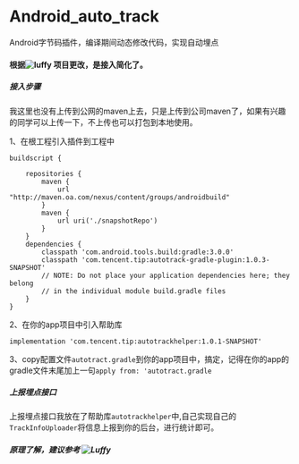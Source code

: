 # Android_auto_track
Android字节码插件，编译期间动态修改代码，实现自动埋点


#### 根据![luffy](https://github.com/JieYuShi/Luffy) 项目更改，是接入简化了。

##### 接入步骤

我这里也没有上传到公网的maven上去，只是上传到公司maven了，如果有兴趣的同学可以上传一下，不上传也可以打包到本地使用。

1、在根工程引入插件到工程中

```
buildscript {

    repositories {
        maven {
            url "http://maven.oa.com/nexus/content/groups/androidbuild"
        }
        maven {
            url uri('./snapshotRepo')
        }
    }
    dependencies {
        classpath 'com.android.tools.build:gradle:3.0.0'
        classpath 'com.tencent.tip:autotrack-gradle-plugin:1.0.3-SNAPSHOT'
        // NOTE: Do not place your application dependencies here; they belong
        // in the individual module build.gradle files
    }
}

```

2、在你的app项目中引入帮助库
```
implementation 'com.tencent.tip:autotrackhelper:1.0.1-SNAPSHOT'
```

3、copy配置文件`autotract.gradle`到你的app项目中，搞定，记得在你的app的gradle文件末尾加上一句`apply from: 'autotract.gradle`

##### 上报埋点接口

上报埋点接口我放在了帮助库`autotrackhelper`中,自己实现自己的`TrackInfoUploader`将信息上报到你的后台，进行统计即可。



##### 原理了解，建议参考 ![Luffy](https://github.com/JieYuShi/Luffy)





